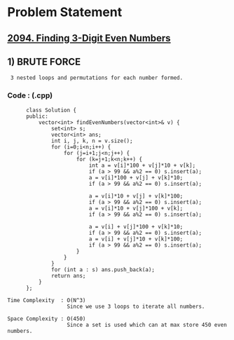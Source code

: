 # Problem Statement

## [2094. Finding 3-Digit Even Numbers](https://leetcode.com/problems/finding-3-digit-even-numbers/)


## 1) BRUTE FORCE

     3 nested loops and permutations for each number formed.
  
        
   ### Code : (.cpp)  
      
          class Solution {
          public:
              vector<int> findEvenNumbers(vector<int>& v) {
                  set<int> s;
                  vector<int> ans;
                  int i, j, k, n = v.size();
                  for (i=0;i<n;i++) {
                      for (j=i+1;j<n;j++) {
                          for (k=j+1;k<n;k++) {
                              int a = v[i]*100 + v[j]*10 + v[k];
                              if (a > 99 && a%2 == 0) s.insert(a);
                              a = v[i]*100 + v[j] + v[k]*10;
                              if (a > 99 && a%2 == 0) s.insert(a);

                              a = v[i]*10 + v[j] + v[k]*100;
                              if (a > 99 && a%2 == 0) s.insert(a);
                              a = v[i]*10 + v[j]*100 + v[k];
                              if (a > 99 && a%2 == 0) s.insert(a);

                              a = v[i] + v[j]*100 + v[k]*10;
                              if (a > 99 && a%2 == 0) s.insert(a);
                              a = v[i] + v[j]*10 + v[k]*100;
                              if (a > 99 && a%2 == 0) s.insert(a);
                          }
                      }
                  }
                  for (int a : s) ans.push_back(a);
                  return ans;
              }
          };

    Time Complexity  : O(N^3)
                       Since we use 3 loops to iterate all numbers. 

    Space Complexity : O(450)
                       Since a set is used which can at max store 450 even numbers.
